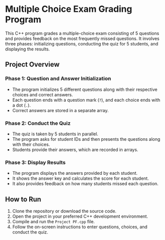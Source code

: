 # Multiple Choice Exam Grading Program

This C++ program grades a multiple-choice exam consisting of 5 questions and provides feedback on the most frequently missed questions. It involves three phases: initializing questions, conducting the quiz for 5 students, and displaying the results.

## Project Overview

### Phase 1: Question and Answer Initialization

- The program initializes 5 different questions along with their respective choices and correct answers.
- Each question ends with a question mark (`?`), and each choice ends with a dot (`.`).
- Correct answers are stored in a separate array.

### Phase 2: Conduct the Quiz

- The quiz is taken by 5 students in parallel.
- The program asks for student IDs and then presents the questions along with their choices.
- Students provide their answers, which are recorded in arrays.

### Phase 3: Display Results

- The program displays the answers provided by each student.
- It shows the answer key and calculates the score for each student.
- It also provides feedback on how many students missed each question.

## How to Run

1. Clone the repository or download the source code.
2. Open the project in your preferred C++ development environment.
3. Compile and run the `Project PF.cpp` file.
4. Follow the on-screen instructions to enter questions, choices, and conduct the quiz.
